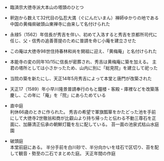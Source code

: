 - 臨済宗大徳寺派大本山の塔頭のひとつ

- 釈迦から数えて32代目の弘忍大満（ぐにんだいまん）禅師ゆかりの地である中国の黄梅県破頭山東禅寺に由来して名付けられた

- 永禄5（1562）年信長が秀吉を伴い、初めて入洛すると秀吉を京都所司代に任じ、父・信秀の追善菩提のために普請を命じ小庵を建立させた

- この庵は大徳寺98世住持春林和尚を開祖に迎え、「黄梅庵」と名付けられた

- 本能寺の変の同年10/15に信長が密葬され、秀吉は黄梅庵に築を加える。
主君の塔所としては小さかったため、山内に別に「総見院」を建立して祀った

- 当院の築を新たにし、天正14年5月秀吉によって本堂と唐門が改築された

- 天正17（1589）年小早川隆景普請奉行のもと鐘楼・客殿・庫裡などを改築落慶し、この年に「庵」を「院」にあらためている

- 直中庭  
利休66歳のときに作られた。
秀吉の希望で軍旗瓢箪をかたどった池を手前にして大徳寺2世徹翁和商が比叡山より持ち帰ったと伝わる不動三尊石を正面に、加藤清正伝承の朝鮮灯籠を左に配している。
苔一面の池泉式枯山水庭園

- 破頭庭  
本堂前庭にある。
半分手前を白川砂で、半分向かいを珪石で区切り、苔を配して観音・勢至の二石でまとめた庭。
天正年間の作庭